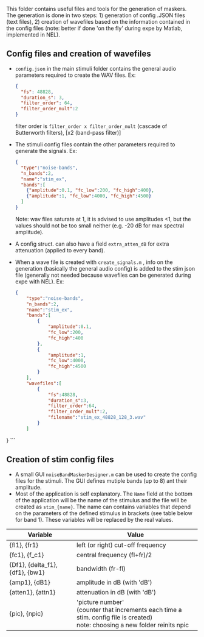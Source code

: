 This folder contains useful files and tools for the generation of maskers. The generation is done in two steps: 1) generation of config .JSON files (text files), 2) creation of wavefiles based on the information contained in the config files (note: better if done 'on the fly' during expe by Matlab, implemented in NEL). 

Config files and creation of wavefiles
-------------------

* `config.json`  in the main stimuli folder contains the general audio parameters required to create the WAV files. Ex:

    ```json 
    {
      "fs": 48828,
      "duration_s": 3,
      "filter_order": 64,
      "filter_order_mult":2
    }
    ```

    filter order is `filter_order x filter_order_mult` (cascade of Butterworth filters),  [x2 (band-pass filter)]

* The stimuli config files contain the other parameters required to generate the signals. Ex: 

    ```json
    {
      "type":"noise-bands",
      "n_bands":2,
      "name":"stim_ex",
      "bands":[
        {"amplitude":0.1, "fc_low":200, "fc_high":400},
        {"amplitude":1, "fc_low":4000, "fc_high":4500}
      ]
    }
    ```

    Note: wav files saturate at 1, it is advised to use amplitudes <1, but the values should not be too small neither (e.g. -20 dB for max spectral amplitude). 

* A config struct. can also have a field `extra_atten_dB` for extra attenuation (applied to every band).

* When a wave file is created with `create_signals.m` , info on the generation (basically the general audio config) is added to the stim json file (generally not needed because wavefiles can be generated during expe with NEL).  Ex: 

    ```json
    {
        "type":"noise-bands",
        "n_bands":2, 
        "name":"stim_ex",
        "bands":[
            {
                "amplitude":0.1, 
                "fc_low":200, 
                "fc_high":400
            }, 
            {
                "amplitude":1, 
                "fc_low":4000, 
                "fc_high":4500
            }
        ], 
        "wavefiles":[
            {
                "fs":48828, 
                "duration_s":3, 
                "filter_order":64, 
                "filter_order_mult":2, 
                "filename":"stim_ex_48828_128_3.wav"
            }
        ]
}
    ```
    
    

Creation of stim config files
----------------------------------------

- A small GUI `noiseBandMaskerDesigner.m` can be used to create the config files for the stimuli. The GUI defines mutiple bands (up to 8) ant their amplitude.
- Most of the application is self explanatory. The `Name` field at the bottom of the application will be the name of the stimulus and the file will be created as `stim_{name}`. The name can contains variables that depend on the parameters of the defined stimulus in brackets (see table below for band 1). These variables will be replaced by the real values.

| Variable                        | Value                                                        |
| ------------------------------- | ------------------------------------------------------------ |
| {fl1}, {fr1}                    | left (or right) cut-off frequency                            |
| {fc1}, {f_c1}                   | central frequency (fl+fr)/2                                  |
| {Df1}, {delta_f1}, {df1}, {bw1} | bandwidth  (fr-fl)                                           |
| {amp1}, {dB1}                   | amplitude in dB (with 'dB')                                  |
| {atten1}, {attn1}               | attenuation in dB  (with 'dB')                               |
| {pic}, {npic}                   | 'picture number'  <br />(counter that increments each time a stim. config file is created)  <br />note: choosing a new folder reinits npic |